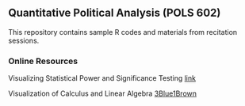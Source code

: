 ## Quantitative Political Analysis (POLS 602)

This repository contains sample R codes and materials from recitation sessions.




### Online Resources
Visualizing Statistical Power and Significance Testing
[link](https://rpsychologist.com/d3/nhst/)

Visualization of Calculus and Linear Algebra
[3Blue1Brown](https://www.youtube.com/c/3blue1brown)




